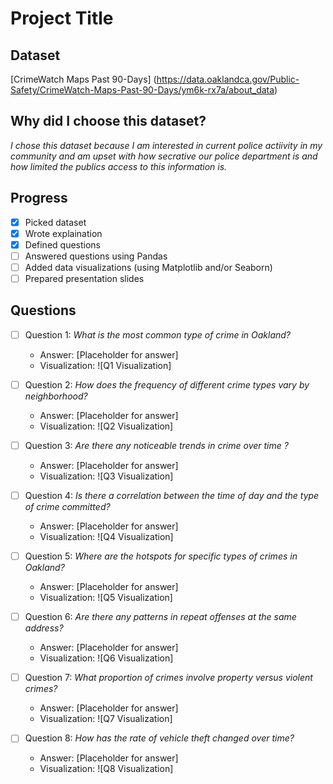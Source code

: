 # Project Title

## Dataset
[CrimeWatch Maps Past 90-Days] (https://data.oaklandca.gov/Public-Safety/CrimeWatch-Maps-Past-90-Days/ym6k-rx7a/about_data)

## Why did I choose this dataset?

*I chose this dataset because I am interested in current police actiivity in my community and am upset with how secrative our police department is and how limited the publics access to this information is.*

## Progress
- [x] Picked dataset
- [x] Wrote explaination
- [x] Defined questions
- [ ] Answered questions using Pandas
- [ ] Added data visualizations (using Matplotlib and/or Seaborn)
- [ ] Prepared presentation slides

## Questions
- [ ] Question 1: *What is the most common type of crime in Oakland?*
  - Answer: [Placeholder for answer]
  - Visualization: ![Q1 Visualization]

- [ ] Question 2: *How does the frequency of different crime types vary by neighborhood?*
  - Answer: [Placeholder for answer]
  - Visualization: ![Q2 Visualization]

- [ ] Question 3: *Are there any noticeable trends in crime over time ?*
  - Answer: [Placeholder for answer]
  - Visualization: ![Q3 Visualization]

- [ ] Question 4: *Is there a correlation between the time of day and the type of crime committed?*
  - Answer: [Placeholder for answer]
  - Visualization: ![Q4 Visualization]

- [ ] Question 5: *Where are the hotspots for specific types of crimes in Oakland?*
  - Answer: [Placeholder for answer]
  - Visualization: ![Q5 Visualization]

- [ ] Question 6: *Are there any patterns in repeat offenses at the same address?*
  - Answer: [Placeholder for answer]
  - Visualization: ![Q6 Visualization]

- [ ] Question 7: *What proportion of crimes involve property versus violent crimes?*
  - Answer: [Placeholder for answer]
  - Visualization: ![Q7 Visualization]

- [ ] Question 8: *How has the rate of vehicle theft changed over time?*
  - Answer: [Placeholder for answer]
  - Visualization: ![Q8 Visualization]
